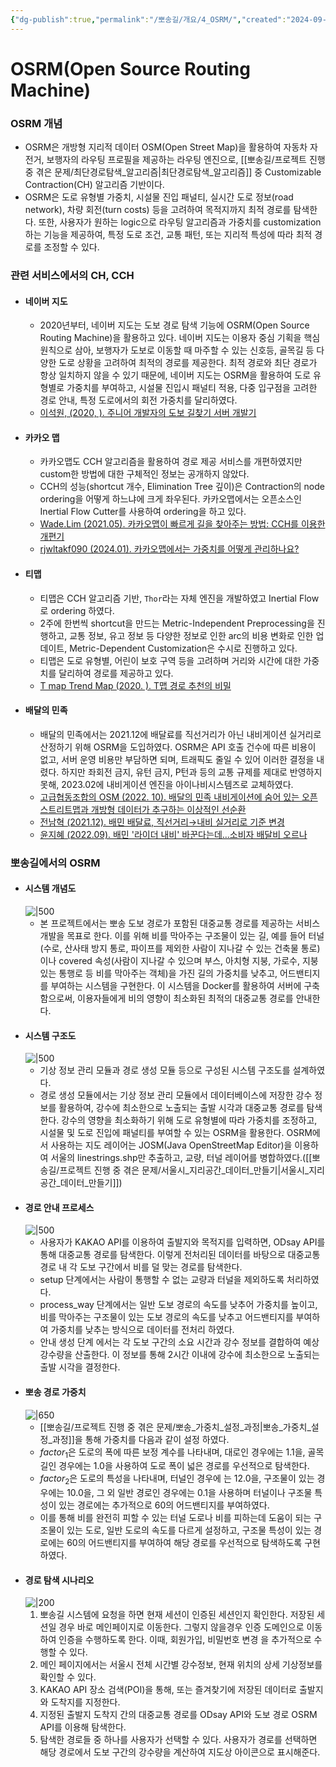 ```yaml
---
{"dg-publish":true,"permalink":"/뽀송길/개요/4_OSRM/","created":"2024-09-18T21:53:37.123+09:00"}
---
```


# OSRM(Open Source Routing Machine)
### OSRM 개념
- OSRM은 개방형 지리적 데이터 OSM(Open Street Map)을 활용하여 자동차 자전거, 보행자의 라우팅 프로필을 제공하는 라우팅 엔진으로,  [[뽀송길/프로젝트 진행 중 겪은 문제/최단경로탐색_알고리즘\|최단경로탐색_알고리즘]] 중 Customizable Contraction(CH) 알고리즘 기반이다.
- OSRM은 도로 유형별 가중치, 시설물 진입 패널티, 실시간 도로 정보(road network), 차량 회전(turn costs) 등을 고려하여 목적지까지 최적 경로를 탐색한다. 또한, 사용자가 원하는 logic으로 라우팅 알고리즘과 가중치를 customization 하는 기능을 제공하여, 특정 도로 조건, 교통 패턴, 또는 지리적 특성에 따라 최적 경로를 조정할 수 있다.
### 관련 서비스에서의 CH, CCH
- #### 네이버 지도
	- 2020년부터, 네이버 지도는 도보 경로 탐색 기능에 OSRM(Open Source Routing Machine)을 활용하고 있다. 네이버 지도는 이용자 중심 기획을 핵심 원칙으로 삼아, 보행자가 도보로 이동할 때 마주할 수 있는 신호등, 골목길 등 다양한 도로 상황을 고려하여 최적의 경로를 제공한다. 최적 경로와 최단 경로가 항상 일치하지 않을 수 있기 때문에, 네이버 지도는 OSRM을 활용하여 도로 유형별로 가중치를 부여하고, 시설물 진입시 패널티 적용, 다중 입구점을 고려한 경로 안내, 특정 도로에서의 회전 가중치를 달리하였다. 
	- [이석원, (2020, ). 주니어 개발자의 도보 길찾기 서버 개발기](https://deview.kr/2020/sessions/376)
- #### 카카오 맵
	- 카카오맵도 CCH 알고리즘을 활용하여 경로 제공 서비스를 개편하였지만 custom한 방법에 대한 구체적인 정보는 공개하지 않았다.
	- CCH의 성능(shortcut 개수, Elimination Tree 깊이)은 Contraction의 node ordering을 어떻게 하느냐에 크게 좌우된다. 카카오맵에서는 오픈소스인 Inertial Flow Cutter를 사용하여 ordering을 하고 있다.
	- [Wade.Lim (2021.05). 카카오맵이 빠르게 길을 찾아주는 방법: CCH를 이용한 개편기](https://tech.kakao.com/2021/05/10/kakaomap-cch/)
	- [rjwltakf090 (2024.01). 카카오맵에서는 가중치를 어떻게 관리하나요?](https://devtalk.kakao.com/t/topic/134636)
- #### 티맵
	- 티맵은 CCH 알고리즘 기반, `Thor`라는 자체 엔진을 개발하였고 Inertial Flow로 ordering 하였다.
	- 2주에 한번씩 shortcut을 만드는 Metric-Independent Preprocessing을 진행하고, 교통 정보, 유고 정보 등 다양한 정보로 인한 arc의 비용 변화로 인한 업데이트, Metric-Dependent Customization은 수시로 진행하고 있다.
	- 티맵은 도로 유형별, 어린이 보호 구역 등을 고려하며 거리와 시간에 대한 가중치를 달리하여 경로를 제공하고 있다.
	- [T map Trend Map (2020. ). T맵 경로 추천의 비밀](https://www.tmap.co.kr/static/trendmap_2020/tmap-story/2-02.html)
- #### 배달의 민족
	- 배달의 민족에서는 2021.12에 배달료를 직선거리가 아닌 내비게이션 실거리로 산정하기 위해 OSRM을 도입하였다. OSRM은 API 호출 건수에 따른 비용이 없고, 서버 운영 비용만 부담하면 되며, 트래픽도 줄일 수 있어 이러한 결정을 내렸다. 하지만 좌회전 금지, 유턴 금지, P턴과 등의 교통 규제를 제대로 반영하지 못해, 2023.02에 내비게이션 엔진을 아이나비시스템즈로 교체하였다.
	- [고급협동조합의 OSM (2022. 10). 배달의 민족 내비게이션에 숨어 있는 오픈스트리트맵과 개방형 데이터가 추구하는 이상적인 선순환](https://luxurycoop.tistory.com/175)
	- [전남혁 (2021.12). 배민 배달료, 직선거리→내비 실거리로 기준 변경](https://www.donga.com/news/article/all/20211226/110959441/1)
	- [윤지혜 (2022.09). 배민 '라이더 내비' 바꾼다는데...소비자 배달비 오르나](https://n.news.naver.com/mnews/article/008/0004798441?sid=105)
### 뽀송길에서의 OSRM
- #### 시스템 개념도
  ![|500](https://i.imgur.com/veu7JYq.png)
	- 본 프로젝트에서는 뽀송 도보 경로가 포함된 대중교통 경로를 제공하는 서비스 개발을 목표로 한다. 이를 위해 비를 막아주는 구조물이 있는 길, 예를 들어 터널(수로, 산사태 방지 통로, 파이프를 제외한 사람이 지나갈 수 있는 건축물 통로)이나 covered 속성(사람이 지나갈 수 있으며 부스, 아치형 지붕, 가로수, 지붕있는 통행로 등 비를 막아주는 객체)을 가진 길의 가중치를 낮추고, 어드밴티지를 부여하는 시스템을 구현한다. 이 시스템을 Docker를 활용하여 서버에 구축함으로써, 이용자들에게 비의 영향이 최소화된 최적의 대중교통 경로를 안내한다.
- #### 시스템 구조도
  ![|500](https://i.imgur.com/gUZHXlG.png)
	- 기상 정보 관리 모듈과 경로 생성 모듈 등으로 구성된 시스템 구조도를 설계하였다. 
	- 경로 생성 모듈에서는 기상 정보 관리 모듈에서 데이터베이스에 저장한 강수 정보를 활용하여, 강수에 최소한으로 노출되는 출발 시각과 대중교통 경로를 탐색한다. 강수의 영향을 최소화하기 위해 도로 유형별에 따라 가중치를 조정하고, 시설물 및 도로 진입에 패널티를 부여할 수 있는 OSRM을 활용한다. OSRM에서 사용하는 지도 레이어는 JOSM(Java OpenStreetMap Editor)을 이용하여 서울의 linestrings.shp만 추출하고, 교량, 터널 레이어를 병합하였다.([[뽀송길/프로젝트 진행 중 겪은 문제/서울시_지리공간_데이터_만들기\|서울시_지리공간_데이터_만들기]])
- #### 경로 안내 프로세스
  ![|500](https://i.imgur.com/c1RbWiK.png)
	- 사용자가 KAKAO API를 이용하여 출발지와 목적지를 입력하면, ODsay API를 통해 대중교통 경로를 탐색한다. 이렇게 전처리된 데이터를 바탕으로 대중교통 경로 내 각 도보 구간에서 비를 덜 맞는 경로를 탐색한다. 
	- setup 단계에서는 사람이 통행할 수 없는 교량과 터널을 제외하도록 처리하였다.
	- process_way 단계에서는 일반 도보 경로의 속도를 낮추어 가중치를 높이고, 비를 막아주는 구조물이 있는 도보 경로의 속도를 낮추고 어드밴티지를 부여하여 가중치를 낮추는 방식으로 데이터를 전처리 하였다. 
	- 안내 생성 단계 에서는 각 도보 구간의 소요 시간과 강수 정보를 결합하여 예상 강수량을 산출한다. 이 정보를 통해 2시간 이내에 강수에 최소한으로 노출되는 출발 시각을 결정한다.
- #### 뽀송 경로 가중치
  ![|650](https://i.imgur.com/7VrHew7.png)
	- [[뽀송길/프로젝트 진행 중 겪은 문제/뽀송_가중치_설정_과정\|뽀송_가중치_설정_과정]]을 통해 가중치를 다음과 같이 설정 하였다.
	- $factor_1$은 도로의 폭에 따른 보정 계수를 나타내며, 대로인 경우에는 1.1을, 골목길인 경우에는 1.0을 사용하여 도로 폭이 넓은 경로를 우선적으로 탐색한다.
	- $factor_2$은 도로의 특성을 나타내며, 터널인 경우에 는 12.0을, 구조물이 있는 경우에는 10.0을, 그 외 일반 경로인 경우에는 0.1을 사용하며 터널이나 구조물 특성이 있는 경로에는 추가적으로 60의 어드밴티지를 부여하였다.
	- 이를 통해 비를 완전히 피할 수 있는 터널 도로나 비를 피하는데 도움이 되는 구조물이 있는 도로, 일반 도로의 속도를 다르게 설정하고, 구조물 특성이 있는 경로에는 60의 어드밴티지를 부여하여 해당 경로를 우선적으로 탐색하도록 구현하였다.
- #### 경로 탐색 시나리오
  ![|200](https://i.imgur.com/W8A9FLU.png)
	1. 뽀송길 시스템에 요청을 하면 현재 세션이 인증된 세션인지 확인한다. 저장된 세션일 경우 바로 메인페이지로 이동한다. 그렇지 않을경우 인증 도메인으로 이동하여 인증을 수행하도록 한다. 이때, 회원가입, 비밀번호 변경 을 추가적으로 수행할 수 있다. 
	2. 메인 페이지에서는 서울시 전체 시간별 강수정보, 현재 위치의 상세 기상정보를 확인할 수 있다. 
	3. KAKAO API 장소 검색(POI)을 통해, 또는 즐겨찾기에 저장된 데이터로 출발지와 도착지를 지정한다.
	4. 지정된 출발지 도착지 간의 대중교통 경로를 ODsay API와 도보 경로 OSRM API를 이용해 탐색한다. 
	5. 탐색한 경로들 중 하나를 사용자가 선택할 수 있다. 사용자가 경로를 선택하면 해당 경로에서 도보 구간의 강수량을 계산하여 지도상 아이콘으로 표시해준다.
